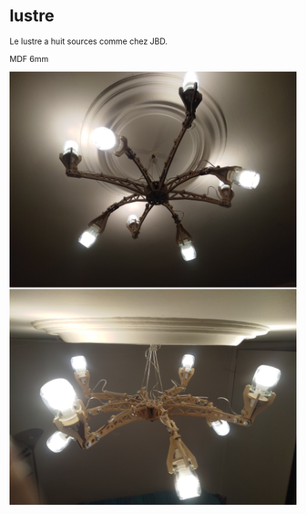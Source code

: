 # lustre
Le lustre a huit sources comme chez JBD.

MDF 6mm

<img src="/img/IMG_20190224_184334.jpg" alt="drawing" width="800"/>
<img src="/img/IMG_20190224_184649.jpg" alt="drawing" width="800"/>
